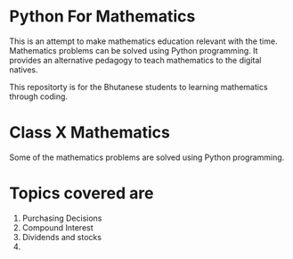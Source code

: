 # Python For Mathematics
This is an attempt to make mathematics education relevant with the time. Mathematics problems can be solved using Python programming. It provides an alternative pedagogy to teach mathematics to the digital natives.

This repositorty is for the Bhutanese students to learning mathematics through coding.

# Class X Mathematics

Some of the mathematics problems are solved using Python programming.

# Topics covered are

  1. Purchasing Decisions
  2. Compound Interest
  3. Dividends and stocks
  4. 
